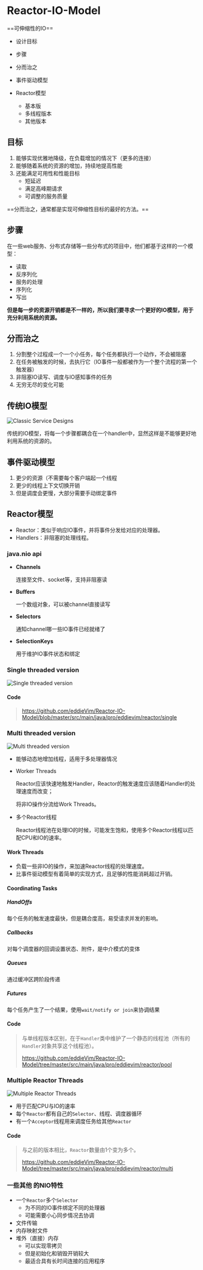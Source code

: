 # Reactor-IO-Model
==可伸缩性的IO==


- 设计目标
- 步骤
- 分而治之

- 事件驱动模型

- Reactor模型
    - 基本版
    - 多线程版本
    - 其他版本

## 目标

1. 能够实现优雅地降级，在负载增加的情况下（更多的连接）
2. 能够随着系统的资源的增加，持续地提高性能
3. 还能满足可用性和性能目标
    - 短延迟
    - 满足高峰期请求
    - 可调整的服务质量

==分而治之，通常都是实现可伸缩性目标的最好的方法。==



## 步骤

在一些web服务、分布式存储等一些分布式的项目中，他们都基于这样的一个模型：

- 读取
- 反序列化
- 服务的处理
- 序列化
- 写出

**但是每一步的资源开销都是不一样的，所以我们要寻求一个更好的IO模型，用于充分利用系统的资源。**



## 分而治之

1. 分割整个过程成一个一个小任务，每个任务都执行一个动作，不会被阻塞
2. 在任务被触发的时候，去执行它（IO事件一般都被作为一个整个流程的第一个触发器）
3. 非阻塞IO读写、调度与IO感知事件的任务
4. 无穷无尽的变化可能



## 传统IO模型

![Classic Service Designs](https://tva1.sinaimg.cn/large/008eGmZEly1gox4l8wxv1j316q0u0gtx.jpg)

传统的IO模型，将每一个步骤都耦合在一个handler中，显然这样是不能够更好地利用系统的资源的。



## 事件驱动模型

1. 更少的资源（不需要每个客户端起一个线程
2. 更少的线程上下文切换开销
3. 但是调度会更慢，大部分需要手动绑定事件



## Reactor模型

- Reactor：类似于响应IO事件，并将事件分发给对应的处理器。
- Handlers：非阻塞的处理线程。



### java.nio api

- **Channels**

    连接至文件、socket等，支持非阻塞读

- **Buffers** 

    一个数组对象，可以被channel直接读写

- **Selectors** 

    通知channel哪一些IO事件已经就绪了

- **SelectionKeys**

    用于维护IO事件状态和绑定



### Single threaded version

![Single threaded version](https://tva1.sinaimg.cn/large/008eGmZEly1gp0isioew9j31be0fan2g.jpg)

#### Code

> https://github.com/eddieVim/Reactor-IO-Model/blob/master/src/main/java/pro/eddievim/reactor/single

### Multi threaded version

![Multi threaded version](https://tva1.sinaimg.cn/large/008eGmZEly1gp0itds4usj317b0u0n65.jpg)

- 能够动态地增加线程，适用于多处理器情况

- Worker Threads

    Reactor应该快速地触发Handler，Reactor的触发速度应该随着Handler的处理速度而改变；

    将非IO操作分流给Work Threads。

- 多个Reactor线程

    Reactor线程池在处理IO的时候，可能发生饱和，使用多个Reactor线程以匹配CPU和IO的速率。



#### Work Threads

- 负载一些非IO的操作，来加速Reactor线程的处理速度。
- 比事件驱动模型有着简单的实现方式，且足够的性能消耗超过开销。



#### Coordinating Tasks

##### HandOffs

每个任务的触发速度最快，但是耦合度高，易受请求并发的影响。

##### Callbacks

对每个调度器的回调设置状态、附件，是中介模式的变体

##### Queues

通过缓冲区跨阶段传递

##### Futures

每个任务产生了一个结果，使用`wait/notify or join`来协调结果

#### Code

> 与单线程版本区别，在于`Handler`类中维护了一个静态的线程池（所有的`Handler`对象共享这个线程池）。
>
> https://github.com/eddieVim/Reactor-IO-Model/tree/master/src/main/java/pro/eddievim/reactor/pool

### Multiple Reactor Threads

![Multiple Reactor Threads](https://tva1.sinaimg.cn/large/008eGmZEly1gp0ivp086aj317g0u0qcf.jpg)

- 用于匹配CPU与IO的速率
- 每个`Reactor`都有自己的`Selector`、线程、调度器循环
- 有一个`Acceptor`线程用来调度任务给其他`Reactor`

#### Code

> 与之前的版本相比，`Reactor`数量由1个变为多个。
>
> https://github.com/eddieVim/Reactor-IO-Model/tree/master/src/main/java/pro/eddievim/reactor/multi



### 一些其他 的NIO特性

- 一个`Reactor`多个`Selector`
    - 为不同的IO事件绑定不同的处理器
    - 可能需要小心同步情况去协调
- 文件传输
- 内存映射文件
- 堆外（直接）内存
    - 可以实现零拷贝
    - 但是初始化和销毁开销较大
    - 最适合具有长时间连接的应用程序









